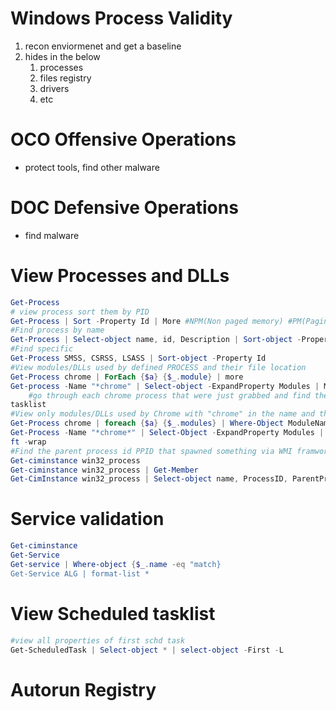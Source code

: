 # Windows Process Validity
1. recon enviormenet and get a baseline
2. hides in the below
   1. processes
   2. files registry
   3. drivers
   4. etc
# OCO Offensive Operations
- protect tools, find other malware
# DOC Defensive Operations
- find malware
# View Processes and DLLs
```powershell
Get-Process 
# view process sort them by PID
Get-Process | Sort -Property Id | More #NPM(Non paged memory) #PM(Paging Memory)#WK(Working Stack)#SI(Session ID)
#Find process by name
Get-Process | Select-object name, id, Description | Sort-object -Property Id | more
#Find specific 
Get-Process SMSS, CSRSS, LSASS | Sort-object -Property Id
#View modules/DLLs used by defined PROCESS and their file location
Get-Process chrome | ForEach {$a} {$_.module} | more
Get-process -Name "*chrome" | Select-object -ExpandProperty Modules | More
    #go through each chrome process that were just grabbed and find the modules associated with it
tasklist
#View only modules/DLLs used by Chrome with "chrome" in the name and their file locations.
Get-Process chrome | foreach {$a} {$_.modules} | Where-Object ModuleName -like '*chrome*' | more
Get-Process -Name "*chrome*" | Select-Object -ExpandProperty Modules | Where-Object ModuleName -like '*chrome*' | more
ft -wrap
#Find the parent process id PPID that spawned something via WMI framwork
Get-ciminstance win32_process
Get-ciminstance win32_process | Get-Member
Get-CimInstance win32_process | Select-object name, ProcessID, ParentProcessID | Sort-object ProcessID
```
# Service validation
```powershell
Get-ciminstance
Get-Service
Get-service | Where-object {$_.name -eq "match}
Get-Service ALG | format-list *
```
# View Scheduled tasklist
```powershell
#view all properties of first schd task
Get-ScheduledTask | Select-object * | select-object -First -L
```
# Autorun Registry


